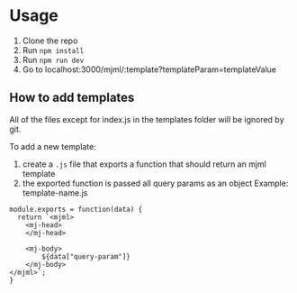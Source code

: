 # Usage

1. Clone the repo
2. Run `npm install`
3. Run `npm run dev`
4. Go to localhost:3000/mjml/:template?templateParam=templateValue

## How to add templates

All of the files except for index.js in the templates folder will be ignored by git.

To add a new template:
1. create a `.js` file that exports a function that should return an mjml template
2. the exported function is passed all query params as an object
Example: template-name.js
```
module.exports = function(data) {
  return `<mjml>
    <mj-head>
    </mj-head>

    <mj-body>
        ${data["query-param"]}
    </mj-body>
</mjml>`;
}
```